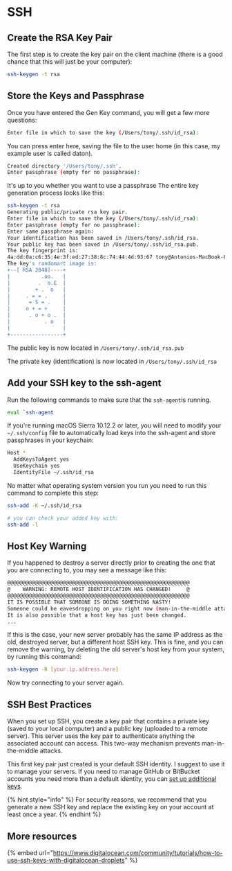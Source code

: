 # SSH

## Create the RSA Key Pair

The first step is to create the key pair on the client machine \(there is a good chance that this will just be your computer\):

```bash
ssh-keygen -t rsa
```

## Store the Keys and Passphrase

Once you have entered the Gen Key command, you will get a few more questions:

```bash
Enter file in which to save the key (/Users/tony/.ssh/id_rsa):
```

You can press enter here, saving the file to the user home \(in this case, my example user is called daton\).

```bash
Created directory '/Users/tony/.ssh'.
Enter passphrase (empty for no passphrase):
```

It's up to you whether you want to use a passphrase The entire key generation process looks like this:

```bash
ssh-keygen -t rsa
Generating public/private rsa key pair.
Enter file in which to save the key (/Users/tony/.ssh/id_rsa): 
Enter passphrase (empty for no passphrase): 
Enter same passphrase again: 
Your identification has been saved in /Users/tony/.ssh/id_rsa.
Your public key has been saved in /Users/tony/.ssh/id_rsa.pub.
The key fingerprint is:
4a:dd:0a:c6:35:4e:3f:ed:27:38:8c:74:44:4d:93:67 tony@Antonios-MacBook-Pro.local
The key's randomart image is:
+--[ RSA 2048]----+
|          .oo.   |
|         .  o.E  |
|        + .  o   |
|     . = = .     |
|      = S = .    |
|     o + = +     |
|      . o + o .  |
|           . o   |
|                 |
+-----------------+
```

The public key is now located in `/Users/tony/.ssh/id_rsa.pub`

The private key \(identification\) is now located in `/Users/tony/.ssh/id_rsa`

## Add your SSH key to the ssh-agent

Run the following commands to make sure that the `ssh-agent`is running.

```bash
eval `ssh-agent
```

If you're running macOS Sierra 10.12.2 or later, you will need to modify your `~/.ssh/config` file to automatically load keys into the ssh-agent and store passphrases in your keychain:

```bash
Host *
  AddKeysToAgent yes  
  UseKeychain yes  
  IdentityFile ~/.ssh/id_rsa
```

No matter what operating system version you run you need to run this command to complete this step:

```bash
ssh-add -K ~/.ssh/id_rsa

# you can check your added key with:
ssh-add -l
```

## Host Key Warning

If you happened to destroy a server directly prior to creating the one that you are connecting to, you may see a message like this:

```bash
@@@@@@@@@@@@@@@@@@@@@@@@@@@@@@@@@@@@@@@@@@@@@@@@@@@@@@@@@@@
@    WARNING: REMOTE HOST IDENTIFICATION HAS CHANGED!     @
@@@@@@@@@@@@@@@@@@@@@@@@@@@@@@@@@@@@@@@@@@@@@@@@@@@@@@@@@@@
IT IS POSSIBLE THAT SOMEONE IS DOING SOMETHING NASTY!
Someone could be eavesdropping on you right now (man-in-the-middle attack)!
It is also possible that a host key has just been changed.
...
```

If this is the case, your new server probably has the same IP address as the old, destroyed server, but a different host SSH key. This is fine, and you can remove the warning, by deleting the old server's host key from your system, by running this command:

```bash
ssh-keygen -R [your.ip.address.here]
```

Now try connecting to your server again.

## SSH Best Practices 

When you set up SSH, you create a key pair that contains a private key \(saved to your local computer\) and a public key \(uploaded to a remote server\). This server uses the key pair to authenticate anything the associated account can access. This two-way mechanism prevents man-in-the-middle attacks.

This first key pair just created is your default SSH identity. I suggest to use it to manage your servers. If you need to manage GitHub or BitBucket accounts you need more than a default identity, you can [set up additional keys](https://confluence.atlassian.com/bitbucket/set-up-additional-ssh-keys-271943168.html).

{% hint style="info" %}
For security reasons, we recommend that you generate a new SSH key and replace the existing key on your account at least once a year.
{% endhint %}

## More resources 

{% embed url="https://www.digitalocean.com/community/tutorials/how-to-use-ssh-keys-with-digitalocean-droplets" %}



